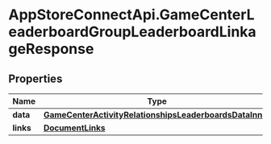 # AppStoreConnectApi.GameCenterLeaderboardGroupLeaderboardLinkageResponse

## Properties

Name | Type | Description | Notes
------------ | ------------- | ------------- | -------------
**data** | [**GameCenterActivityRelationshipsLeaderboardsDataInner**](GameCenterActivityRelationshipsLeaderboardsDataInner.md) |  | 
**links** | [**DocumentLinks**](DocumentLinks.md) |  | 


